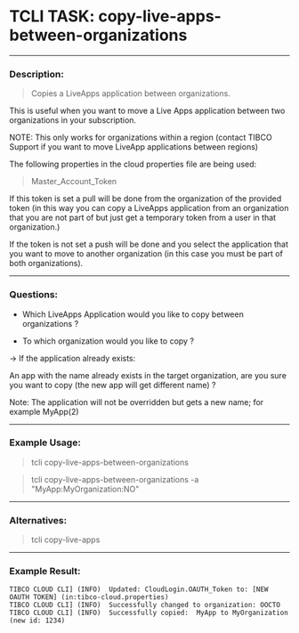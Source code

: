 # TCLI TASK: copy-live-apps-between-organizations

---
### Description:
> Copies a LiveApps application between organizations.

This is useful when you want to move a Live Apps application between two organizations in your subscription. 

NOTE: This only works for organizations within a region (contact TIBCO Support if you want to move LiveApp applications between regions)

The following properties in the cloud properties file are being used:

> Master_Account_Token

If this token is set a pull will be done from the organization of the provided token (in this way you can copy a LiveApps application from an organization that you are not part of but just get a temporary token from a user in that organization.)

If the token is not set a push will be done and you select the application that you want to move to another organization (in this case you must be part of both organizations). 

---
### Questions:

* Which LiveApps Application would you like to copy between organizations ?

* To which organization would you like to copy <The LiveApps Application> ?

-> If the application already exists: 

An app with the name <The LiveApps Application> already exists in the target organization, are you sure you want to copy (the new app will get different name) ?

Note: The application will not be overridden but gets a new name; for example MyApp(2)

---
### Example Usage:
> tcli copy-live-apps-between-organizations

> tcli copy-live-apps-between-organizations -a "MyApp:MyOrganization:NO"

---
### Alternatives:
> tcli copy-live-apps

---
### Example Result:

```console
TIBCO CLOUD CLI] (INFO)  Updated: CloudLogin.OAUTH_Token to: [NEW OAUTH TOKEN] (in:tibco-cloud.properties)
TIBCO CLOUD CLI] (INFO)  Successfully changed to organization: OOCTO
TIBCO CLOUD CLI] (INFO)  Successfully copied:  MyApp to MyOrganization (new id: 1234)
```
